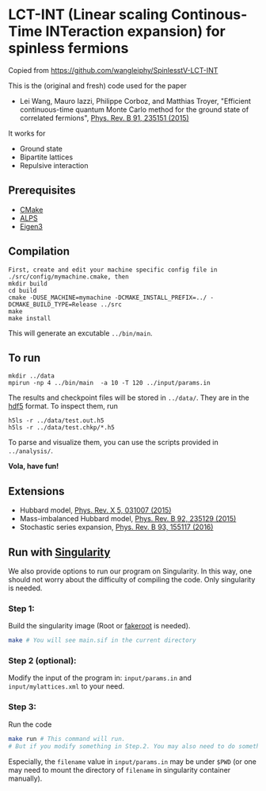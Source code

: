 LCT-INT (**L**inear scaling **C**ontinous-**T**ime **INT**eraction expansion) for spinless fermions
=============================

Copied from https://github.com/wangleiphy/SpinlesstV-LCT-INT

This is the (original and fresh) code used for the paper
- Lei Wang, Mauro Iazzi, Philippe Corboz, and Matthias Troyer, "Efficient continuous-time quantum Monte Carlo method for the ground state of correlated fermions", [Phys. Rev. B 91, 235151 (2015)](http://dx.doi.org/10.1103/PhysRevB.91.235151)

It works for
- Ground state
- Bipartite lattices
- Repulsive interaction

## Prerequisites
- [CMake](https://cmake.org)
- [ALPS](http://alps.comp-phys.org)
- [Eigen3](http://eigen.tuxfamily.org)

## Compilation
    First, create and edit your machine specific config file in ./src/config/mymachine.cmake, then
    mkdir build
    cd build
    cmake -DUSE_MACHINE=mymachine -DCMAKE_INSTALL_PREFIX=../ -DCMAKE_BUILD_TYPE=Release ../src
    make
    make install
This will generate an excutable `../bin/main`.

## To run
    mkdir ../data
    mpirun -np 4 ../bin/main  -a 10 -T 120 ../input/params.in
The results and checkpoint files will be stored in `../data/`. They are in the [hdf5](https://www.hdfgroup.org/HDF5/) format.
To inspect them, run

    h5ls -r ../data/test.out.h5
    h5ls -r ../data/test.chkp/*.h5
To parse and visualize them, you can use the scripts provided in `../analysis/`.

**Vola, have fun!**


## Extensions
- Hubbard model, [Phys. Rev. X 5, 031007 (2015)](http://dx.doi.org/10.1103/PhysRevX.5.031007)
- Mass-imbalanced Hubbard model, [Phys. Rev. B 92, 235129 (2015)](http://dx.doi.org/10.1103/PhysRevB.92.235129)
- Stochastic series expansion, [Phys. Rev. B 93, 155117 (2016)](http://dx.doi.org/10.1103/PhysRevB.93.155117)

## Run with [Singularity](https://www.sylabs.io/singularity/)
We also provide options to run our program on Singularity. In this way, one should not worry about the difficulty of compiling the code. Only singularity is needed.

### Step 1:
Build the singularity image (Root or [fakeroot](https://docs.sylabs.io/guides/3.7/user-guide/fakeroot.html) is needed).
```bash
make # You will see main.sif in the current directory
```

### Step 2 (optional):
Modify the input of the program in: `input/params.in` and `input/mylattices.xml` to your need.

### Step 3:
Run the code
```bash
make run # This command will run.
# But if you modify something in Step.2. You may also need to do something in the `Makefile`
```

Especially, the `filename` value in `input/params.in` may be under `$PWD` (or one may need to mount the directory of `filename` in singularity container manually).
